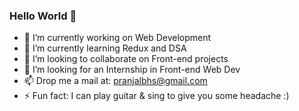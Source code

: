 ### Hello World 👋

- 🔭 I’m currently working on Web Development
- 🌱 I’m currently learning Redux and DSA
- 👯 I’m looking to collaborate on Front-end projects
- 🤔 I’m looking for an Internship in Front-end Web Dev
- 📫 Drop me a mail at: pranjalbhs@gmail.com
- ⚡ Fun fact: I can play guitar & sing to give you some headache :)
